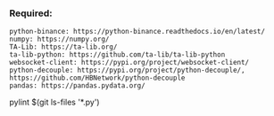### Required:

    python-binance: https://python-binance.readthedocs.io/en/latest/
    numpy: https://numpy.org/
    TA-Lib: https://ta-lib.org/
    ta-lib-python: https://github.com/ta-lib/ta-lib-python
    websocket-client: https://pypi.org/project/websocket-client/
    python-decouple: https://pypi.org/project/python-decouple/, https://github.com/HBNetwork/python-decouple
    pandas: https://pandas.pydata.org/

pylint $(git ls-files '*.py')
